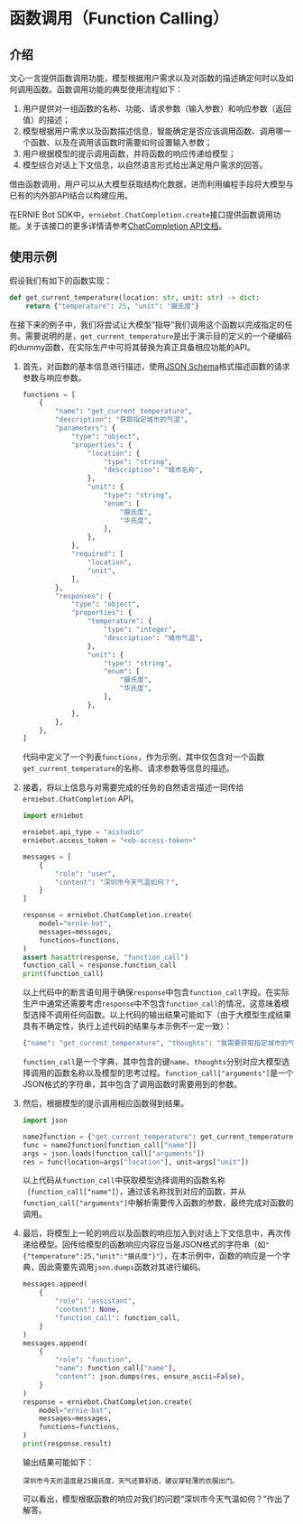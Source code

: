 # 函数调用（Function Calling）

## 介绍

文心一言提供函数调用功能，模型根据用户需求以及对函数的描述确定何时以及如何调用函数。函数调用功能的典型使用流程如下：

1. 用户提供对一组函数的名称、功能、请求参数（输入参数）和响应参数（返回值）的描述；
2. 模型根据用户需求以及函数描述信息，智能确定是否应该调用函数、调用哪一个函数、以及在调用该函数时需要如何设置输入参数；
3. 用户根据模型的提示调用函数，并将函数的响应传递给模型；
4. 模型综合对话上下文信息，以自然语言形式给出满足用户需求的回答。

借由函数调用，用户可以从大模型获取结构化数据，进而利用编程手段将大模型与已有的内外部API结合以构建应用。

在ERNIE Bot SDK中，`erniebot.ChatCompletion.create`接口提供函数调用功能。关于该接口的更多详情请参考[ChatCompletion API文档](../api_reference/chat_completion.md)。

## 使用示例

假设我们有如下的函数实现：

```{.py .copy}
def get_current_temperature(location: str, unit: str) -> dict:
    return {"temperature": 25, "unit": "摄氏度"}
```

在接下来的例子中，我们将尝试让大模型“指导”我们调用这个函数以完成指定的任务。需要说明的是，`get_current_temperature`是出于演示目的定义的一个硬编码的dummy函数，在实际生产中可将其替换为真正具备相应功能的API。

1. 首先，对函数的基本信息进行描述，使用[JSON Schema](https://json-schema.org/)格式描述函数的请求参数与响应参数。

    ```{.py .copy}
    functions = [
        {
            "name": "get_current_temperature",
            "description": "获取指定城市的气温",
            "parameters": {
                "type": "object",
                "properties": {
                    "location": {
                        "type": "string",
                        "description": "城市名称",
                    },
                    "unit": {
                        "type": "string",
                        "enum": [
                            "摄氏度",
                            "华氏度",
                        ],
                    },
                },
                "required": [
                    "location",
                    "unit",
                ],
            },
            "responses": {
                "type": "object",
                "properties": {
                    "temperature": {
                        "type": "integer",
                        "description": "城市气温",
                    },
                    "unit": {
                        "type": "string",
                        "enum": [
                            "摄氏度",
                            "华氏度",
                        ],
                    },
                },
            },
        },
    ]
    ```

    代码中定义了一个列表`functions`，作为示例，其中仅包含对一个函数`get_current_temperature`的名称、请求参数等信息的描述。

2. 接着，将以上信息与对需要完成的任务的自然语言描述一同传给`erniebot.ChatCompletion` API。

    ```{.py .copy}
    import erniebot

    erniebot.api_type = "aistudio"
    erniebot.access_token = "<eb-access-token>"

    messages = [
        {
            "role": "user",
            "content": "深圳市今天气温如何？",
        }
    ]

    response = erniebot.ChatCompletion.create(
        model="ernie-bot",
        messages=messages,
        functions=functions,
    )
    assert hasattr(response, "function_call")
    function_call = response.function_call
    print(function_call)
    ```

    以上代码中的断言语句用于确保`response`中包含`function_call`字段。在实际生产中通常还需要考虑`response`中不包含`function_call`的情况，这意味着模型选择不调用任何函数。以上代码的输出结果可能如下（由于大模型生成结果具有不确定性，执行上述代码的结果与本示例不一定一致）：

    ```{.py .no-copy}
    {"name": "get_current_temperature", "thoughts": "我需要获取指定城市的气温", "arguments": "{"unit":"摄氏度","location":"深圳市"}"}
    ```

    `function_call`是一个字典，其中包含的键`name`、`thoughts`分别对应大模型选择调用的函数名称以及模型的思考过程。`function_call["arguments"]`是一个JSON格式的字符串，其中包含了调用函数时需要用到的参数。

3. 然后，根据模型的提示调用相应函数得到结果。

    ```{.py .copy}
    import json

    name2function = {"get_current_temperature": get_current_temperature}
    func = name2function[function_call["name"]]
    args = json.loads(function_call["arguments"])
    res = func(location=args["location"], unit=args["unit"])
    ```

    以上代码从`function_call`中获取模型选择调用的函数名称（`function_call["name"]`），通过该名称找到对应的函数，并从`function_call["arguments"]`中解析需要传入函数的参数，最终完成对函数的调用。

4. 最后，将模型上一轮的响应以及函数的响应加入到对话上下文信息中，再次传递给模型。回传给模型的函数响应内容应当是JSON格式的字符串（如`"{"temperature":25,"unit":"摄氏度"}"`），在本示例中，函数的响应是一个字典，因此需要先调用`json.dumps`函数对其进行编码。

    ```{.py .copy}
    messages.append(
        {
            "role": "assistant",
            "content": None,
            "function_call": function_call,
        }
    )
    messages.append(
        {
            "role": "function",
            "name": function_call["name"],
            "content": json.dumps(res, ensure_ascii=False),
        }
    )
    response = erniebot.ChatCompletion.create(
        model="ernie-bot",
        messages=messages,
        functions=functions,
    )
    print(response.result)
    ```

    输出结果可能如下：

    ```{.text, .no-copy}
    深圳市今天的温度是25摄氏度，天气还算舒适，建议穿轻薄的衣服出门。
    ```

    可以看出，模型根据函数的响应对我们的问题“深圳市今天气温如何？”作出了解答。
